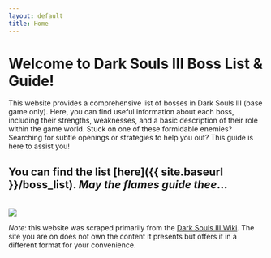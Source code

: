 ```yaml
---
layout: default
title: Home
---
```


# Welcome to Dark Souls III Boss List & Guide!

This website provides a comprehensive list of bosses in Dark Souls III (base game only). Here, you can find useful information about each boss, including their strengths, weaknesses, and a basic description of their role within the game world. Stuck on one of these formidable enemies? Searching for subtle openings or strategies to help you out? This guide is here to assist you!

## You can find the list [here]({{ site.baseurl }}/boss_list). *May the flames guide thee*...
<br>
<img src="{{ site.baseurl }}/assets/bonfire.gif" style="display: block; margin-left: auto; margin-right: auto;"/>

*Note*: this website was scraped primarily from the [Dark Souls III Wiki](https://darksouls3.wiki.fextralife.com/Dark+Souls+3+Wiki).
The site you are on does not own the content it presents but offers it in a different format for your convenience.